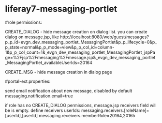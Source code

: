# liferay7-messaging-portlet

#role permissions:

CREATE_DIALOG - hide message creation on dialog list. 
you can create dialog on message.jsp, like
    http://localhost:8080/web/guest/messages?p_p_id=evgn_dev_messaging_portlet_MessagingPortlet&p_p_lifecycle=0&p_p_state=normal&p_p_mode=view&p_p_col_id=column-1&p_p_col_count=1&_evgn_dev_messaging_portlet_MessagingPortlet_jspPage=%2Fjsp%2Fmessaging%2Fmessage.jsp&_evgn_dev_messaging_portlet_MessagingPortlet_availableUserIds=20164

CREATE_MSG - hide message creation in dialog page

#portal-ext.properties:

send email notification about new message, disabled by default
    messaging.notification.email=true
 
if role has no CREATE_DIALOG permissions, message.jsp receivers field will be is empty.
define receivers userIds: messaging.receivers.[roleName]=[userId],[userId]
    messaging.receivers.memberRole=20164,20165
